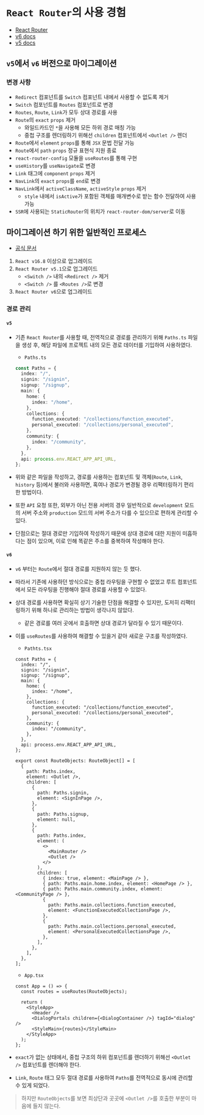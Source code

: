 # `React Router`의 사용 경험

- [React Router](https://reactrouter.com)
- [v6 docs](https://reactrouter.com/docs/en/v6)
- [v5 docs](https://v5.reactrouter.com/web/guides/quick-start)

## `v5`에서 `v6` 버전으로 마이그레이션

### 변경 사항

- `Redirect` 컴포넌트를 `Switch` 컴포넌트 내에서 사용할 수 없도록 제거
- `Switch` 컴포넌트를 `Routes` 컴포넌트로 변경
- `Routes`, `Route`, `Link`가 모두 상대 경로를 사용
- `Route`의 `exact` `props` 제거
  - 와일드카드인 `*`을 사용해 모든 하위 경로 매칭 가능
  - 중첩 구조를 렌더링하기 위해선 `children` 컴포넌트에서 `<Outlet />` 렌더
- `Route`에서 `element` `props`를 통해 `JSX` 문법 전달 가능
- `Route`에서 `path` `props` 정규 표현식 지원 종료
- `react-router-config` 모듈을 `useRoutes`를 통해 구현
- `useHistory`를 `useNavigate`로 변경
- `Link` 태그에 `component` `props` 제거
- `NavLink`의 `exact` `props`를 `end`로 변경
- `NavLink`에서 `activeClassName`, `activeStyle` `props` 제거
  - `style` 내에서 `isActive`가 포함된 객체를 매개변수로 받는 함수 전달하여 사용 가능
- `SSR`에 사용되는 `StaticRouter`의 위치가 `react-router-dom/server`로 이동

## 마이그레이션 하기 위한 일반적인 프로세스

- [공식 문서](https://reactrouter.com/docs/en/v6/upgrading/v5)

1. `React v16.8` 이상으로 업그레이드
2. `React Router v5.1`으로 업그레이드
   - `<Switch />` 내의 `<Redirect />` 제거
   - `<Switch />` 를 `<Routes />`로 변경
3. `React Router v6`으로 업그레이드

### 경로 관리

#### `v5`

- 기존 `React Router`를 사용할 때, 전역적으로 경로를 관리하기 위해 `Paths.ts` 파일을 생성 후, 해당 파일에 프로젝트 내의 모든 경로 데이터를 기입하여 사용하였다.

  - `Paths.ts`

  ```ts
  const Paths = {
    index: "/",
    signin: "/signin",
    signup: "/signup",
    main: {
      home: {
        index: "/home",
      },
      collections: {
        function_executed: "/collections/function_executed",
        personal_executed: "/collections/personal_executed",
      },
      community: {
        index: "/community",
      },
    },
    api: process.env.REACT_APP_API_URL,
  };
  ```

- 위와 같은 파일을 작성하고, 경로를 사용하는 컴포넌트 및 객체(`Route`, `Link`, `history` 등)에서 불러와 사용하면, 혹여나 경로가 변경될 경우 리팩터링하기 편리한 방법이다.
- 또한 `API` 요청 또한, 외부가 아닌 전용 서버의 경우 일반적으로 `development` 모드의 서버 주소와 `production` 모드의 서버 주소가 다를 수 있으므로 편하게 관리할 수 있다.
- 단점으로는 절대 경로만 기입하여 작성하기 때문에 상대 경로에 대한 지원이 미흡하다는 점이 있으며, 이로 인해 똑같은 주소를 중복하여 작성해야 한다.

#### `v6`

- `v6` 부터는 `Route`에서 절대 경로를 지원하지 않는 듯 했다.
- 따라서 기존에 사용하던 방식으로는 중첩 라우팅을 구현할 수 없었고 루트 컴포넌트에서 모든 라우팅을 진행해야 절대 경로를 사용할 수 있었다.
- 상대 경로를 사용하면 확실히 상기 기술한 단점을 해결할 수 있지만, 도저히 리팩터링하기 위해 하나로 관리하는 방법이 생각나지 않았다.
  - 같은 경로를 여러 곳에서 호출하면 상대 경로가 달라질 수 있기 때문이다.
- 이를 `useRoutes`를 사용하여 해결할 수 있을거 같아 새로운 구조를 작성하였다.

  - `Pathts.tsx`

  ```tsx
  const Paths = {
    index: "/",
    signin: "/signin",
    signup: "/signup",
    main: {
      home: {
        index: "/home",
      },
      collections: {
        function_executed: "/collections/function_executed",
        personal_executed: "/collections/personal_executed",
      },
      community: {
        index: "/community",
      },
    },
    api: process.env.REACT_APP_API_URL,
  };

  export const RouteObjects: RouteObject[] = [
    {
      path: Paths.index,
      element: <Outlet />,
      children: [
        {
          path: Paths.signin,
          element: <SignInPage />,
        },
        {
          path: Paths.signup,
          element: null,
        },
        {
          path: Paths.index,
          element: (
            <>
              <MainRouter />
              <Outlet />
            </>
          ),
          children: [
            { index: true, element: <MainPage /> },
            { path: Paths.main.home.index, element: <HomePage /> },
            { path: Paths.main.community.index, element: <CommunityPage /> },
            {
              path: Paths.main.collections.function_executed,
              element: <FunctionExecutedCollectionsPage />,
            },
            {
              path: Paths.main.collections.personal_executed,
              element: <PersonalExecutedCollectionsPage />,
            },
          ],
        },
      ],
    },
  ];
  ```

  - `App.tsx`

  ```tsx
  const App = () => {
    const routes = useRoutes(RouteObjects);

    return (
      <StyleApp>
        <Header />
        <DialogPortals children={<DialogContainer />} tagId="dialog" />
        <StyleMain>{routes}</StyleMain>
      </StyleApp>
    );
  };
  ```

- `exact`가 없는 상태에서, 중첩 구조의 하위 컴포넌트를 렌더하기 위해선 `<Outlet />` 컴포넌트를 렌더해야 한다.
- `Link`, `Route` 태그 모두 절대 경로를 사용하여 `Paths`를 전역적으로 동시에 관리할 수 있게 되었다.

> 하지만 `RouteObjects`를 보면 최상단과 곳곳에 `<Outlet />`를 호출한 부분이 마음에 들지 않는다.
